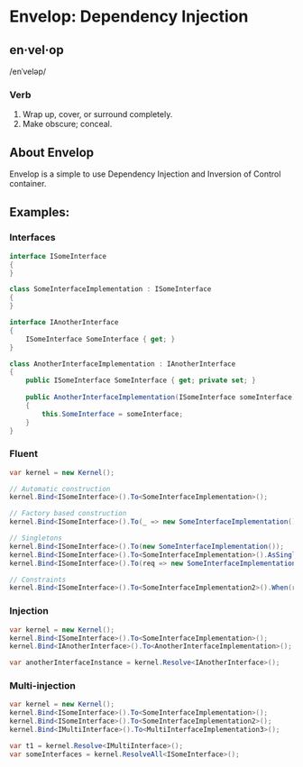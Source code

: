 ﻿# Envelop: Dependency Injection

## en·vel·op
/enˈveləp/

### Verb

1. Wrap up, cover, or surround completely.
2. Make obscure; conceal.

## About Envelop

Envelop is a simple to use Dependency Injection and Inversion of Control container.

## Examples:

### Interfaces

```c#
interface ISomeInterface
{
}

class SomeInterfaceImplementation : ISomeInterface
{
}

interface IAnotherInterface
{
	ISomeInterface SomeInterface { get; }
}

class AnotherInterfaceImplementation : IAnotherInterface
{
	public ISomeInterface SomeInterface { get; private set; }
	
	public AnotherInterfaceImplementation(ISomeInterface someInterface)
	{
	    this.SomeInterface = someInterface;
	}
}
```
### Fluent

```c#
var kernel = new Kernel();

// Automatic construction
kernel.Bind<ISomeInterface>().To<SomeInterfaceImplementation>();

// Factory based construction
kernel.Bind<ISomeInterface>().To(_ => new SomeInterfaceImplementation());

// Singletons
kernel.Bind<ISomeInterface>().To(new SomeInterfaceImplementation());
kernel.Bind<ISomeInterface>().To<SomeInterfaceImplementation>().AsSingleton();
kernel.Bind<ISomeInterface>().To(req => new SomeInterfaceImplementation()).AsSingleton();

// Constraints
kernel.Bind<ISomeInterface>().To<SomeInterfaceImplementation2>().When(req => typeof(IAnotherInterface).IsAssignableFrom(req.Target));
```

### Injection

```c#
var kernel = new Kernel();
kernel.Bind<ISomeInterface>().To<SomeInterfaceImplementation>();
kernel.Bind<IAnotherInterface>().To<AnotherInterfaceImplementation>();

var anotherInterfaceInstance = kernel.Resolve<IAnotherInterface>();
```

### Multi-injection

```c#
var kernel = new Kernel();
kernel.Bind<ISomeInterface>().To<SomeInterfaceImplementation>();
kernel.Bind<ISomeInterface>().To<SomeInterfaceImplementation2>();
kernel.Bind<IMultiInterface>().To<MultiInterfaceImplementation3>();

var t1 = kernel.Resolve<IMultiInterface>();
var someInterfaces = kernel.ResolveAll<ISomeInterface>();
```
